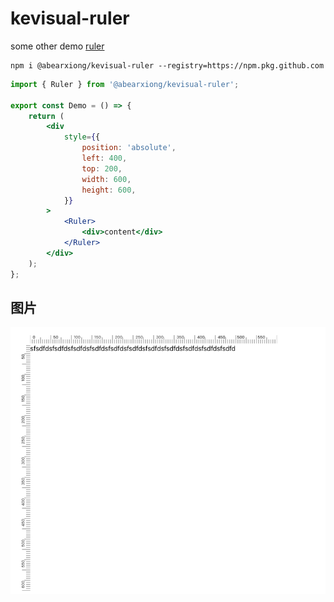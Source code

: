 # kevisual-ruler

some other demo [ruler](http://mrfrankel.github.io/ruler/)

```
npm i @abearxiong/kevisual-ruler --registry=https://npm.pkg.github.com
```



```jsx
import { Ruler } from '@abearxiong/kevisual-ruler';

export const Demo = () => {
	return (
		<div
			style={{
				position: 'absolute',
				left: 400,
				top: 200,
				width: 600,
				height: 600,
			}}
		>
			<Ruler>
				<div>content</div>
			</Ruler>
		</div>
	);
};
```

## 图片

![预览](https://raw.githubusercontent.com/abearxiong/kevisual-ruler/main/public/kevisual-ruler.png)

